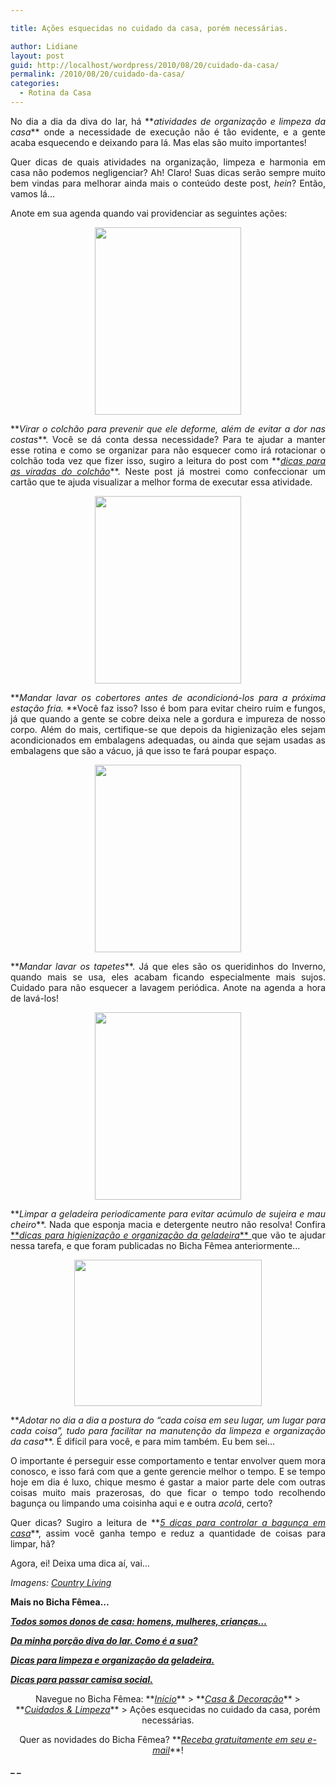 ```yaml
---

title: Ações esquecidas no cuidado da casa, porém necessárias.

author: Lidiane
layout: post
guid: http://localhost/wordpress/2010/08/20/cuidado-da-casa/
permalink: /2010/08/20/cuidado-da-casa/
categories:
  - Rotina da Casa
---
```

<p style="text-align: justify;">
  No dia a dia da diva do lar, há **<em>atividades de organização e limpeza da casa</em>** onde a necessidade de execução não é tão evidente, e a gente acaba esquecendo e deixando para lá. Mas elas são muito importantes!
</p>

<p style="text-align: justify;">
  Quer dicas de quais atividades na organização, limpeza e harmonia em casa não podemos negligenciar? Ah! Claro! Suas dicas serão sempre muito bem vindas para melhorar ainda mais o conteúdo deste post, <em>hein</em>? Então, vamos lá…
</p>

<!--more-->

<p style="text-align: justify;">
  Anote em sua agenda quando vai providenciar as seguintes ações:
</p>

<p style="text-align: center;">
  <a href="http://www.trololodemulher.com.br/blog/wp-content/uploads/2010/08/colchao.jpg"><img class="size-medium wp-image-5079 aligncenter" title="colchão" src="http://www.trololodemulher.com.br/blog/wp-content/uploads/2010/08/colchao-234x300.jpg" alt="" width="234" height="300" /></a>
</p>

<p style="text-align: justify;">
  **<em>Virar o colchão para prevenir que ele deforme, além de evitar a dor nas costas</em>**. Você se dá conta dessa necessidade? Para te ajudar a manter esse rotina e como se organizar para não esquecer como irá rotacionar o colchão toda vez que fizer isso, sugiro a leitura do post com **<em><a href="http://www.trololodemulher.com.br/2009/12/15/dica-como-virar-colchao/" target="_self">dicas para as viradas do colchão</a></em>**. Neste post já mostrei como confeccionar um cartão que te ajuda visualizar a melhor forma de executar essa atividade.
</p>

<p style="text-align: center;">
  <a href="http://www.trololodemulher.com.br/blog/wp-content/uploads/2010/08/cobertores.jpg"><img class="size-medium wp-image-5076 aligncenter" title="cobertores" src="http://www.trololodemulher.com.br/blog/wp-content/uploads/2010/08/cobertores-234x300.jpg" alt="" width="234" height="300" /></a>
</p>

<p style="text-align: justify;">
  **<em>Mandar lavar os cobertores antes de acondicioná-los para a próxima estação fria. </em>**Você faz isso? Isso é bom para evitar cheiro ruim e fungos, já que quando a gente se cobre deixa nele a gordura e impureza de nosso corpo. Além do mais, certifique-se que depois da higienização eles sejam acondicionados em embalagens adequadas, ou ainda que sejam usadas as embalagens que são a vácuo, já que isso te fará poupar espaço.
</p>

<p style="text-align: center;">
  <a href="http://www.trololodemulher.com.br/blog/wp-content/uploads/2010/08/tapetes.jpg"><img class="size-medium wp-image-5082 aligncenter" title="tapetes" src="http://www.trololodemulher.com.br/blog/wp-content/uploads/2010/08/tapetes-234x300.jpg" alt="" width="234" height="300" /></a>
</p>

<p style="text-align: justify;">
  **<em>Mandar lavar os tapetes</em>**. Já que eles são os queridinhos do Inverno, quando mais se usa, eles acabam ficando especialmente mais sujos. Cuidado para não esquecer a lavagem periódica. Anote na agenda a hora de lavá-los!
</p>

<p style="text-align: center;">
  <a href="http://www.trololodemulher.com.br/blog/wp-content/uploads/2010/08/geladeira.jpg"><img class="size-medium wp-image-5080 aligncenter" title="geladeira" src="http://www.trololodemulher.com.br/blog/wp-content/uploads/2010/08/geladeira-234x300.jpg" alt="" width="234" height="300" /></a>
</p>

<p style="text-align: justify;">
  **<em>Limpar a geladeira periodicamente para evitar acúmulo de sujeira e mau cheiro</em>**. Nada que esponja macia e detergente neutro não resolva! Confira <a href="http://www.trololodemulher.com.br/2009/04/21/limpeza-organizacao-geladeira/" target="_self">**<em>dicas para higienização e organização da geladeira</em>** </a>que vão te ajudar nessa tarefa, e que foram publicadas no Bicha Fêmea anteriormente…
</p>

<p style="text-align: center;">
  <a href="http://www.trololodemulher.com.br/blog/wp-content/uploads/2010/08/limpeza.jpg"><img class="size-medium wp-image-5081 aligncenter" title="limpeza" src="http://www.trololodemulher.com.br/blog/wp-content/uploads/2010/08/limpeza-300x234.jpg" alt="" width="300" height="234" /></a>
</p>

<p style="text-align: justify;">
  **<em>Adotar no dia a dia a postura do “cada coisa em seu lugar, um lugar para cada coisa”, tudo para facilitar na manutenção da limpeza e organização da casa</em>**. É difícil para você, e para mim também. Eu bem sei…
</p>

<p style="text-align: justify;">
  O importante é perseguir esse comportamento e tentar envolver quem mora conosco, e isso fará com que a gente gerencie melhor o tempo. E se tempo hoje em dia é luxo, chique mesmo é gastar a maior parte dele com outras coisas muito mais prazerosas, do que ficar o tempo todo recolhendo bagunça ou limpando uma coisinha aqui e e outra <em>acolá</em>, certo?
</p>

<p style="text-align: justify;">
  Quer dicas? Sugiro a leitura de **<em><a href="http://www.trololodemulher.com.br/2009/11/10/dicas-organizacao-casa/" target="_self">5 dicas para controlar a bagunça em casa</a></em>**, assim você ganha tempo e reduz a quantidade de coisas para limpar, hã?
</p>

Agora, ei! Deixa uma dica aí, vai…

_Imagens: <a href="http://www.countryliving.com/" target="_blank">Country Living</a>_

**Mais no Bicha Fêmea…**

**_[Todos somos donos de casa: homens, mulheres, crianças…](http://www.trololodemulher.com.br/2010/07/26/dicas-domesticas-evitar-gastos/)_**

**_[Da minha porção diva do lar. Como é a sua?](http://www.trololodemulher.com.br/2010/02/04/dicas-tarefas-domesticas/)_**

**_[Dicas para limpeza e organização da geladeira.](http://www.trololodemulher.com.br/2009/04/21/limpeza-organizacao-geladeira/)_**

**_[Dicas para passar camisa social.](http://www.trololodemulher.com.br/2008/11/25/dicas-passar-camisa-social/)_**

<p style="text-align: center;">
  Navegue no Bicha Fêmea: **<em><a href="http://www.trololodemulher.com.br/">Início</a></em>** > **<em><a href="http://www.trololodemulher.com.br/casaedecoracao/">Casa & Decoração</a></em>** > **<em><a href="http://www.trololodemulher.com.br/category/casa-cuidados-limpeza/">Cuidados & Limpeza</a></em>** > Ações esquecidas no cuidado da casa, porém necessárias.
</p>

<p style="text-align: center;">
  Quer as novidades do Bicha Fêmea? **<em><a href="http://feedburner.google.com/fb/a/mailverify?uri=blogbichafemea&loc=pt_BR">Receba gratuitamente em seu e-mail</a></em>**!
</p>

**_ _**
